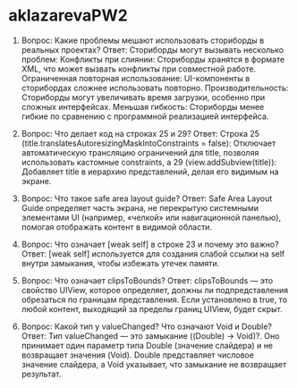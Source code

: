 # aklazarevaPW2

1. Вопрос: Какие проблемы мешают использовать сториборды в реальных проектах?
   Ответ: Сториборды могут вызывать несколько проблем:
                Конфликты при слиянии: Сториборды хранятся в формате XML, что может вызвать конфликты при совместной работе.
                Ограниченная повторная использование: UI-компоненты в сторибордах сложнее использовать повторно.
                Производительность: Сториборды могут увеличивать время загрузки, особенно при сложных интерфейсах.
                Меньшая гибкость: Сториборды менее гибкие по сравнению с программной реализацией интерфейса.

2. Вопрос: Что делает код на строках 25 и 29?
   Ответ: Строка 25 (title.translatesAutoresizingMaskIntoConstraints = false): Отключает автоматическую трансляцию ограничений для title, позволяя   использовать кастомные constraints, а 29 (view.addSubview(title)): Добавляет title в иерархию представлений, делая его видимым на экране.

4. Вопрос: Что такое safe area layout guide?
   Ответ: Safe Area Layout Guide определяет часть экрана, не перекрытую системными элементами UI (например, «челкой» или навигационной панелью), помогая отображать контент в видимой области.

5. Вопрос: Что означает [weak self] в строке 23 и почему это важно?
   Ответ: [weak self] используется для создания слабой ссылки на self внутри замыкания, чтобы избежать утечек памяти.

6. Вопрос: Что означает clipsToBounds?
   Ответ: clipsToBounds — это свойство UIView, которое определяет, должны ли подпредставления обрезаться по границам представления. Если установлено в true, то любой контент, выходящий за пределы границ UIView, будет скрыт.

7. Вопрос: Какой тип у valueChanged? Что означают Void и Double?
   Ответ: Тип valueChanged — это замыкание ((Double) -> Void)?. Оно принимает один параметр типа Double (значение слайдера) и не возвращает значения (Void). Double представляет числовое значение слайдера, а Void указывает, что замыкание не возвращает результат.
